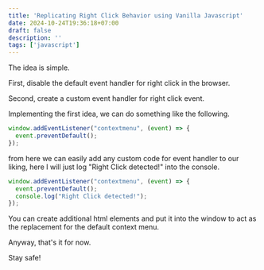 ```yaml
---
title: 'Replicating Right Click Behavior using Vanilla Javascript'
date: 2024-10-24T19:36:18+07:00
draft: false
description: ''
tags: ['javascript']
---
```


The idea is simple.

First, disable the default event handler for right click in the browser.

Second, create a custom event handler for right click event.

Implementing the first idea, we can do something like the following.

```javascript
window.addEventListener("contextmenu", (event) => {
  event.preventDefault();
});
```

from here we can easily add any custom code for event handler
to our liking, here I will just log "Right Click detected!" into
the console.

```javascript
window.addEventListener("contextmenu", (event) => {
  event.preventDefault();
  console.log("Right Click detected!");
});
```

You can create additional html elements and put it into the window
to act as the replacement for the default context menu.

Anyway, that's it for now.

Stay safe!
